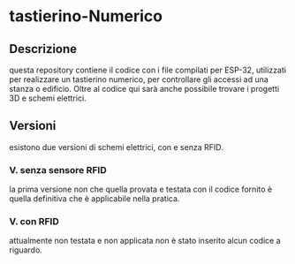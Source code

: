 # tastierino-Numerico
## Descrizione
questa repository contiene il codice con i file compilati per ESP-32, utilizzati per realizzare un tastierino numerico, per controllare gli accessi ad una stanza o edificio. Oltre al codice qui sarà anche possibile trovare i progetti 3D e schemi elettrici. 
## Versioni
esistono due versioni di schemi elettrici, con e senza RFID.
### V. senza sensore RFID
la prima versione non che quella provata e testata con il codice fornito è quella definitiva che è applicabile nella pratica.
### V. con RFID
attualmente non testata e non applicata non è stato inserito alcun codice a riguardo.

